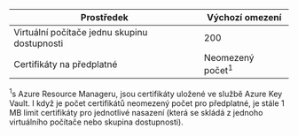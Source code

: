 | Prostředek | Výchozí omezení |
| --- | --- |
| Virtuální počítače jednu skupinu dostupnosti | 200 |
| Certifikáty na předplatné |Neomezený počet<sup>1</sup> |

<sup>1</sup>s Azure Resource Manageru, jsou certifikáty uložené ve službě Azure Key Vault. I když je počet certifikátů neomezený počet pro předplatné, je stále 1 MB limit certifikáty pro jednotlivé nasazení (která se skládá z jednoho virtuálního počítače nebo skupina dostupnosti).

